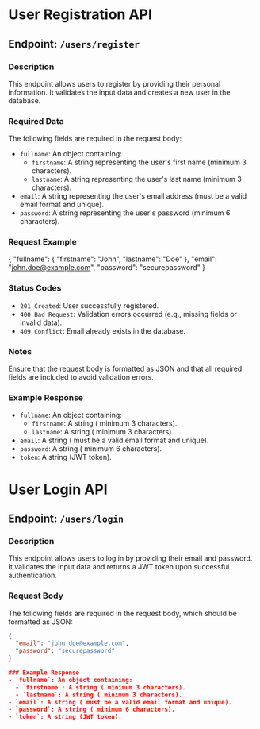 # User Registration API

## Endpoint: `/users/register`

### Description
This endpoint allows users to register by providing their personal information. It validates the input data and creates a new user in the database.

### Required Data
The following fields are required in the request body:

- `fullname`: An object containing:
  - `firstname`: A string representing the user's first name (minimum 3 characters).
  - `lastname`: A string representing the user's last name (minimum 3 characters).
- `email`: A string representing the user's email address (must be a valid email format and unique).
- `password`: A string representing the user's password (minimum 6 characters).

### Request Example
{
  "fullname": {
    "firstname": "John",
    "lastname": "Doe"
  },
  "email": "john.doe@example.com",
  "password": "securepassword"
}

### Status Codes
- `201 Created`: User successfully registered.
- `400 Bad Request`: Validation errors occurred (e.g., missing fields or invalid data).
- `409 Conflict`: Email already exists in the database.

### Notes
Ensure that the request body is formatted as JSON and that all required fields are included to avoid validation errors.

### Example Response
- `fullname`: An object containing:
  - `firstname`: A string ( minimum 3 characters).
  - `lastname`: A string ( minimum 3 characters).
- `email`: A string ( must be a valid email format and unique).
- `password`: A string ( minimum 6 characters).
- `token`: A string (JWT token).

# User Login API

## Endpoint: `/users/login`

### Description

This endpoint allows users to log in by providing their email and password. It validates the input data and returns a JWT token upon successful authentication.

### Request Body

The following fields are required in the request body, which should be formatted as JSON:

```json
{
  "email": "john.doe@example.com",
  "password": "securepassword"
}

### Example Response
- `fullname`: An object containing:
  - `firstname`: A string ( minimum 3 characters).
  - `lastname`: A string ( minimum 3 characters).
- `email`: A string ( must be a valid email format and unique).
- `password`: A string ( minimum 6 characters).
- `token`: A string (JWT token).


